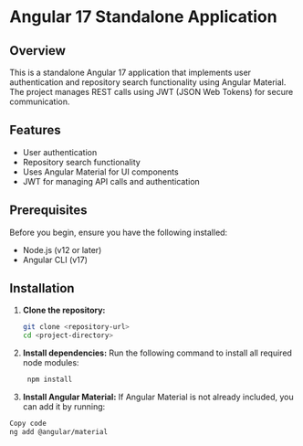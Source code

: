 # Angular 17 Standalone Application

## Overview

This is a standalone Angular 17 application that implements user authentication and repository search functionality using Angular Material. The project manages REST calls using JWT (JSON Web Tokens) for secure communication.

## Features

- User authentication
- Repository search functionality
- Uses Angular Material for UI components
- JWT for managing API calls and authentication

## Prerequisites

Before you begin, ensure you have the following installed:

- Node.js (v12 or later)
- Angular CLI (v17)

## Installation

1. **Clone the repository:**

   ```bash
   git clone <repository-url>
   cd <project-directory>

2. **Install dependencies:**
Run the following command to install all required node modules:

   ```bash
    npm install

3. **Install Angular Material:**
If Angular Material is not already included, you can add it by running:

  ```bash
  Copy code
  ng add @angular/material
   
